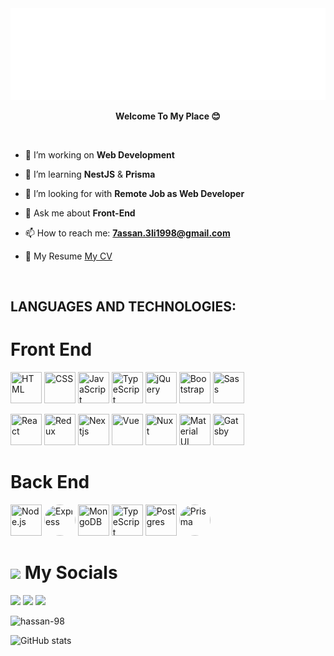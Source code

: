 <img src="about-me.svg" alt="about me" />

<p align="center">
  <b>Welcome To My Place 😊</b>
</p>

<br/>

<p align="center">

<span align="left">
  
- 🔭 I’m working on **Web Development**
  
- 🌱 I’m learning **NestJS** & **Prisma**
  
- 🤔 I’m looking for with **Remote Job as Web Developer**
  
- 💬 Ask me about **Front-End** 
  
- 📫 How to reach me: **7assan.3li1998@gmail.com**
  
- 📄 My Resume <a href="https://drive.google.com/file/d/1E2KOldVa9_SvSle8W87e1IWJpHNYvLdw/view?usp=sharing">My CV</a>
  
</span>
</p>

<br/>

## **LANGUAGES AND TECHNOLOGIES:**  

<h1>Front End</h1>
<p float="left">
  <img src="https://firebasestorage.googleapis.com/v0/b/portfolio-storage-63979.appspot.com/o/stack-logos%2Fhtml.svg?alt=media&token=41b6cb22-b0fc-4353-8cb0-9287feee5f49" width="50" height="50" title="HTML">
  <img src="https://firebasestorage.googleapis.com/v0/b/portfolio-storage-63979.appspot.com/o/stack-logos%2Fcss.svg?alt=media&token=db281305-5fa9-4e6a-a96b-83d675fb6047" width="50" height="50" title="CSS">
  <img src="https://firebasestorage.googleapis.com/v0/b/portfolio-storage-63979.appspot.com/o/stack-logos%2Fjavascript.svg?alt=media&token=ebc042aa-f2b9-469a-96f2-c039958a2ef2" width="50" height="50" title="JavaScript">
  <img src="https://firebasestorage.googleapis.com/v0/b/portfolio-storage-63979.appspot.com/o/stack-logos%2Ftypescript.svg?alt=media&token=20bbce10-10dd-409a-8921-5fbb6c14f391" width="50" height="50" title="TypeScript">
  <img src="https://firebasestorage.googleapis.com/v0/b/portfolio-storage-63979.appspot.com/o/stack-logos%2Fjquery.svg?alt=media&token=085a45d5-935c-4ed2-98a4-2ed1d483692f" width="50" height="50" title="jQuery">  
  <img src="https://firebasestorage.googleapis.com/v0/b/portfolio-storage-63979.appspot.com/o/stack-logos%2Fbootstrap.svg?alt=media&token=e58db10c-f5b8-469e-85eb-1b11013de213" width="50" height="50" title="Bootstrap">
  <img src="https://firebasestorage.googleapis.com/v0/b/portfolio-storage-63979.appspot.com/o/stack-logos%2Fsass.svg?alt=media&token=944f01b2-34a3-4b3d-97a5-1a44d0529045" width="50" height="50" title="Sass">
</p>
<p float="left">
  <img src="https://firebasestorage.googleapis.com/v0/b/portfolio-storage-63979.appspot.com/o/stack-logos%2Freact.svg?alt=media&token=ae8689ca-64b9-4b56-9bbf-c178727d6e42" width="50" height="50" title="React">
  <img src="https://firebasestorage.googleapis.com/v0/b/portfolio-storage-63979.appspot.com/o/stack-logos%2Fredux.svg?alt=media&token=f0a5b6e4-b18b-439b-af7e-faf9d6567560" width="50" height="50" title="Redux">
  <img src="https://res.cloudinary.com/startup-grind/image/upload/c_fill,dpr_2.0,f_auto,g_center,h_1080,q_100,w_1080/v1/gcs/platform-data-dsc/events/nextjs-boilerplate-logo.png" width="50" height="50" title="Nextjs">
  <img src="https://firebasestorage.googleapis.com/v0/b/portfolio-storage-63979.appspot.com/o/stack-logos%2Fvue.svg?alt=media&token=00e2949d-8fa6-4512-be3a-ab92804ab657" width="50" height="50" title="Vue">
  <img src="https://firebasestorage.googleapis.com/v0/b/portfolio-storage-63979.appspot.com/o/stack-logos%2Fnuxt.svg?alt=media&token=154a9811-2964-4c04-b064-50507bb315f8" width="50" height="50" title="Nuxt">
  <img src="https://firebasestorage.googleapis.com/v0/b/portfolio-storage-63979.appspot.com/o/stack-logos%2Fmaterial-ui.svg?alt=media&token=5fc10ed1-0599-45b9-8107-550702e738ca" width="50" height="50" title="Material UI">
  <img src="https://firebasestorage.googleapis.com/v0/b/portfolio-storage-63979.appspot.com/o/stack-logos%2Fgatsby.svg?alt=media&token=8b1015cd-f567-4a22-8dc3-f9e98a46a39a" width="50" height="50" title="Gatsby">
</p>

<h1>Back End</h1>
<p float="left">
  <img src="https://firebasestorage.googleapis.com/v0/b/portfolio-storage-63979.appspot.com/o/stack-logos%2Fnodejs.svg?alt=media&token=8f287f78-fd7a-478b-813b-172399acc7da" width="50" height="50" title="Node.js">
  <img src="https://w7.pngwing.com/pngs/925/447/png-transparent-express-js-node-js-javascript-mongodb-node-js-text-trademark-logo.png" width="50" height="50" title="Express" style="border-radius: 50%;">
  <img src="https://firebasestorage.googleapis.com/v0/b/portfolio-storage-63979.appspot.com/o/stack-logos%2Fmongodb.svg?alt=media&token=475b63d7-c33c-451a-90ed-c28ebeb3decb" width="50" height="50" title="MongoDB">
  <img src="https://firebasestorage.googleapis.com/v0/b/portfolio-storage-63979.appspot.com/o/stack-logos%2Ftypescript.svg?alt=media&token=20bbce10-10dd-409a-8921-5fbb6c14f391" width="50" height="50" title="TypeScript">
  <img src="https://firebasestorage.googleapis.com/v0/b/portfolio-storage-63979.appspot.com/o/stack-logos%2Fpostgresql.svg?alt=media&token=ad8ae82c-de81-4eae-931e-3a3863355119" width="50" height="50" title="Postgres">  
  <img src="https://res.cloudinary.com/practicaldev/image/fetch/s--6LfYwHeK--/c_fill,f_auto,fl_progressive,h_320,q_auto,w_320/https://dev-to-uploads.s3.amazonaws.com/uploads/organization/profile_image/1608/0f93b179-76bf-4ee7-a838-e8222fbef062.png" width="50" height="50" title="Prisma" style="border-radius: 50%;"> 
</p>

<h1><img src="https://media.giphy.com/media/2Wg89Ea84IMmkxMngo/giphy.gif" height="20"> My Socials</h1>
<p>
  <a href="mailto:7assan.3li1998@gmail.com" target="_blank"><img height="28" src = "https://img.shields.io/badge/gmail-c14438?&style=for-the-badge&logo=gmail&logoColor=white"></a>
  <a href="https://www.linkedin.com/in/hassan1998/" target="_blank"> <img height="28" src = "https://img.shields.io/badge/-LinkedIn-0e76a8?style=for-the-badge&logo=Linkedin&logoColor=white"></a>
  <a href="https://hassanali.tk/" target="_blank"><img height="28" src = "https://img.shields.io/badge/website-000000?style=for-the-badge&logo=About.me&logoColor=white`"></a>
</p>

<p align="left"> <img src="https://komarev.com/ghpvc/?username=hassan-98&label=Profile%20views&color=0e75b6&style=flat" alt="hassan-98" /> </p>

![GitHub stats](https://github-readme-stats.vercel.app/api?username=Hassan-98&show_icons=true) 
